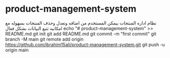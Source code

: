 # product-management-system
نظام اداره المنتجات بيمكن المستخدم من اضافه وتعدل وحذف المنتجات بسهوله مع امكانيه تتبع البيانات بشكل فعال
echo "# product-management-system" >> README.md
git init
git add README.md
git commit -m "first commit"
git branch -M main
git remote add origin https://github.com/ibrahim15ali/product-management-system.git
git push -u origin main